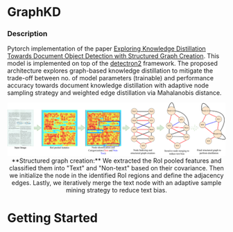 # GraphKD

### Description
Pytorch implementation of the paper [Exploring Knowledge Distillation Towards Document Object Detection with Structured Graph Creation](https://arxiv.org/abs/2402.11401). This model is implemented on top of the [detectron2](https://github.com/facebookresearch/detectron2) framework. The proposed architecture explores graph-based knowledge distillation to mitigate the trade-off between no. of model parameters (trainable) and performance accuracy towards document knowledge distillation with adaptive node sampling strategy and weighted edge distillation via Mahalanobis distance.

<p align="center">
  <img src="https://github.com/ayanban011/GraphKD/blob/main/fig/sgc.pdf">
  <br>
**Structured graph creation:** We extracted the RoI pooled features and classified them into "Text" and "Non-text" based on their covariance. Then we initialize the node in the identified RoI regions and define the adjacency edges. Lastly, we iteratively merge the text node with an adaptive sample mining strategy to reduce text bias.
</p>

# Getting Started
